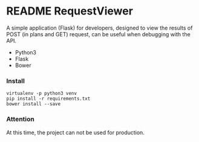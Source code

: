 # README RequestViewer

A simple application (Flask) for developers, designed to view the results of POST (in plans and GET) request,
can be useful when debugging with the API. 
* Python3
* Flask
* Bower

### Install 
```
virtualenv -p python3 venv
pip install -r requirements.txt
bower install --save
```

### Attention

At this time, the project can not be used for production. 
